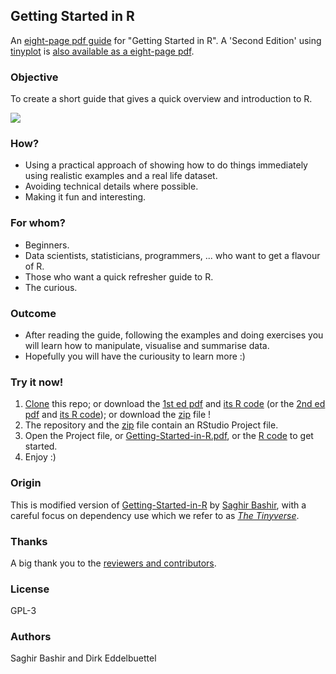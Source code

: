 ## Getting Started in R

An [eight-page pdf guide](https://eddelbuettel.github.io/gsir-te/Getting-Started-in-R.pdf)
for "Getting Started in R". A 'Second Edition' using
[tinyplot](https://grantmcdermott.com/tinyplot/) is [also available as a
eight-page pdf](https://eddelbuettel.github.io/gsir-te/Getting-Started-in-R-2e.pdf).

### Objective

To create a short guide that gives a quick overview and introduction to R. 

![](docs/Getting-Started-in-R.p1p2.png)

### How?

* Using a practical approach of showing how to do things immediately using realistic 
examples and a real life dataset. 
* Avoiding technical details where possible.
* Making it fun and interesting.

### For whom?

* Beginners.
* Data scientists, statisticians, programmers, ... who want to get a flavour of R.
* Those who want a quick refresher guide to R.
* The curious.

### Outcome

* After reading the guide, following the examples and doing exercises you will 
learn how to manipulate, visualise and summarise data.
* Hopefully you will have the curiousity to learn more :)

### Try it now!

1. [Clone](https://help.github.com/articles/cloning-a-repository/) this repo; or download the
   [1st ed pdf](https://eddelbuettel.github.io/gsir-te/Getting-Started-in-R.pdf) and
   [its R code](https://eddelbuettel.github.io/gsir-te/Getting-Started-in-R.R) (or the 
   [2nd ed pdf](https://eddelbuettel.github.io/gsir-te/Getting-Started-in-R-2e.pdf) and
   [its R code](https://eddelbuettel.github.io/gsir-te/Getting-Started-in-R-2e.R)); or
   download the [zip](https://eddelbuettel.github.io/gsir-te/Getting-Started-in-R.zip) file !
2. The repository and the
   [zip](https://eddelbuettel.github.io/gsir-te/Getting-Started-in-R.zip)
   file contain an RStudio Project file.
3. Open the Project file, or [Getting-Started-in-R.pdf](Getting-Started-in-R.pdf), or the 
   [R code](Getting-Started-in-R.R) to get started.
4. Enjoy :)

### Origin

This is modified version of
[Getting-Started-in-R](https://github.com/saghirb/Getting-Started-in-R) by [Saghir
Bashir](https://github.com/saghirb), with a careful focus on dependency use which we refer
to as [_The Tinyverse_](http://www.tinyverse.org/).

### Thanks

A big thank you to the [reviewers and contributors](Contributors.md).

### License

GPL-3

### Authors

Saghir Bashir and Dirk Eddelbuettel
